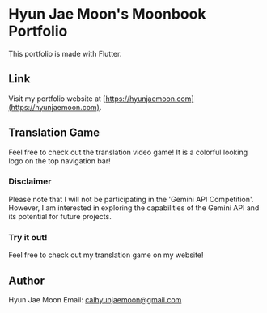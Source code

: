 # Hyun Jae Moon's Moonbook Portfolio

This portfolio is made with Flutter.

## Link

Visit my portfolio website at [https://hyunjaemoon.com](https://hyunjaemoon.com).

## Translation Game

Feel free to check out the translation video game! It is a colorful looking logo on the top navigation bar!

### Disclaimer

Please note that I will not be participating in the 'Gemini API Competition'. However, I am interested in exploring the capabilities of the Gemini API and its potential for future projects.

### Try it out!

Feel free to check out my translation game on my website!

## Author

Hyun Jae Moon
Email: calhyunjaemoon@gmail.com
